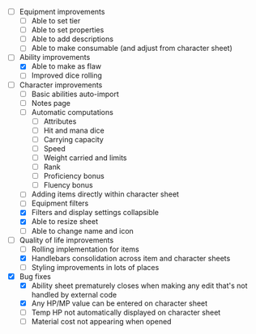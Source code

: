 - [ ] Equipment improvements
  - [ ] Able to set tier
  - [ ] Able to set properties
  - [ ] Able to add descriptions
  - [ ] Able to make consumable (and adjust from character sheet)
- [ ] Ability improvements
  - [x] Able to make as flaw
  - [ ] Improved dice rolling
- [ ] Character improvements
  - [ ] Basic abilities auto-import
  - [ ] Notes page
  - [ ] Automatic computations
    - [ ] Attributes
    - [ ] Hit and mana dice
    - [ ] Carrying capacity
    - [ ] Speed
    - [ ] Weight carried and limits
    - [ ] Rank
    - [ ] Proficiency bonus
    - [ ] Fluency bonus
  - [ ] Adding items directly within character sheet
  - [ ] Equipment filters
  - [x] Filters and display settings collapsible
  - [x] Able to resize sheet
  - [ ] Able to change name and icon
- [ ] Quality of life improvements
  - [ ] Rolling implementation for items
  - [x] Handlebars consolidation across item and character sheets
  - [ ] Styling improvements in lots of places
- [x] Bug fixes
  - [x] Ability sheet prematurely closes when making any edit that's not handled by external code
  - [x] Any HP/MP value can be entered on character sheet
  - [ ] Temp HP not automatically displayed on character sheet
  - [ ] Material cost not appearing when opened